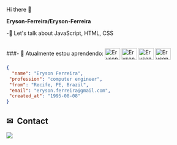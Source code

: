  Hi there 👋


**Eryson-Ferreira/Eryson-Ferreira** 

-💬 Let's talk about JavaScript, HTML, CSS <br><br>

###- 🌱 Atualmente estou aprendendo: 
<img align="center" alt="Eryson-HTML" height="30" width="40" src="https://cdn.jsdelivr.net/gh/devicons/devicon/icons/html5/html5-original.svg"/>
<img align="center" alt="Eryson-CSS" height="30" width="40" src="https://cdn.jsdelivr.net/gh/devicons/devicon/icons/css3/css3-original.svg"/>
<img align="center" alt="Eryson-Bootstrap" height="30" width="40" src="https://cdn.jsdelivr.net/gh/devicons/devicon/icons/bootstrap/bootstrap-original.svg"/>
<img align="center" alt="Eryson-JS" height="30" width="40" src="https://cdn.jsdelivr.net/gh/devicons/devicon/icons/javascript/javascript-original.svg" />



```json
{
  "name": "Eryson Ferreira", 
 "profession": "computer engineer", 
 "from": "Recife, PE, Brazil", 
 "email": "eryson.ferreira@gmail.com", 
 "created_at": "1995-08-08"
}
```


## ✉ &nbsp;Contact

<div>
  <a href="[https://](https://www.linkedin.com/in/eryson-luz-b3b64282/)" target="_blank"><img src="https://img.shields.io/badge/LinkedIn-0077B5?style=for-the-badge&logo=linkedin&logoColor=white" target="_blank"/></a>

